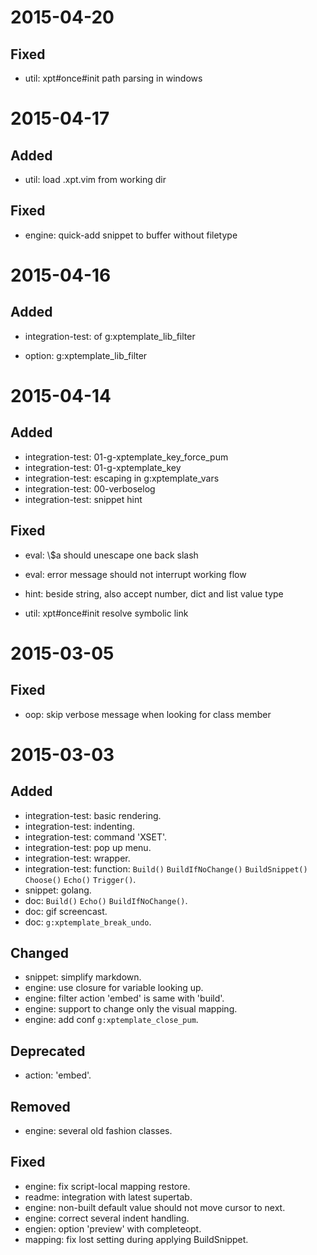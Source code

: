 2015-04-20
==========

Fixed
-----

*   util: xpt#once#init path parsing in windows

2015-04-17
==========

Added
-----

*   util: load .xpt.vim from working dir

Fixed
-----

*   engine: quick-add snippet to buffer without filetype

2015-04-16
==========

Added
-----

*   integration-test: of g:xptemplate_lib_filter

*   option: g:xptemplate_lib_filter

2015-04-14
==========

Added
-----

*   integration-test: 01-g-xptemplate_key_force_pum
*   integration-test: 01-g-xptemplate_key
*   integration-test: escaping in g:xptemplate_vars
*   integration-test: 00-verboselog
*   integration-test: snippet hint

Fixed
-----

*   eval: \\$a should unescape one back slash
*   eval: error message should not interrupt working flow

*   hint: beside string, also accept number, dict and list value type

*   util: xpt#once#init resolve symbolic link

2015-03-05
==========

Fixed
-----

*   oop: skip verbose message when looking for class member

2015-03-03
==========

Added
-----

*   integration-test: basic rendering.
*   integration-test: indenting.
*   integration-test: command 'XSET'.
*   integration-test: pop up menu.
*   integration-test: wrapper.
*   integration-test: function:
    `Build()` `BuildIfNoChange()` `BuildSnippet()` `Choose()` `Echo()` `Trigger()`.
*   snippet: golang.
*   doc: `Build()` `Echo()` `BuildIfNoChange()`.
*   doc: gif screencast.
*   doc: `g:xptemplate_break_undo`.

Changed
-------

*   snippet: simplify markdown.
*   engine: use closure for variable looking up.
*   engine: filter action 'embed' is same with 'build'.
*   engine: support to change only the visual mapping.
*   engine: add conf `g:xptemplate_close_pum`.

Deprecated
----------

*   action: 'embed'.

Removed
-------

*   engine: several old fashion classes.

Fixed
-----

*   engine: fix script-local mapping restore.
*   readme: integration with latest supertab.
*   engine: non-built default value should not move cursor to next.
*   engine: correct several indent handling.
*   engien: option 'preview' with completeopt.
*   mapping: fix lost setting during applying BuildSnippet.

